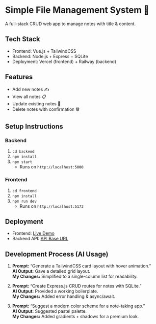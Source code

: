 # Simple File Management System 📂

A full-stack CRUD web app to manage notes with title & content.

## Tech Stack
- Frontend: Vue.js + TailwindCSS
- Backend: Node.js + Express + SQLite
- Deployment: Vercel (frontend) + Railway (backend)

## Features
- Add new notes ✍️
- View all notes 📋
- Update existing notes 🔄
- Delete notes with confirmation 🗑️

## Setup Instructions
### Backend
1. `cd backend`
2. `npm install`
3. `npm start`
   - Runs on `http://localhost:5000`

### Frontend
1. `cd frontend`
2. `npm install`
3. `npm run dev`
   - Runs on `http://localhost:5173`

## Deployment
- Frontend: [Live Demo](your-frontend-link)
- Backend API: [API Base URL](your-backend-link)

## Development Process (AI Usage)
1. **Prompt:** “Generate a TailwindCSS card layout with hover animation.”  
   **AI Output:** Gave a detailed grid layout.  
   **My Changes:** Simplified to a single-column list for readability.  

2. **Prompt:** “Create Express.js CRUD routes for notes with SQLite.”  
   **AI Output:** Provided a working boilerplate.  
   **My Changes:** Added error handling & async/await.  

3. **Prompt:** “Suggest a modern color scheme for a note-taking app.”  
   **AI Output:** Suggested pastel palette.  
   **My Changes:** Added gradients + shadows for a premium look.  
